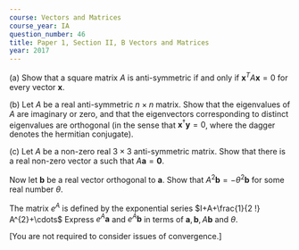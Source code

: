 ```yaml
---
course: Vectors and Matrices
course_year: IA
question_number: 46
title: Paper 1, Section II, B Vectors and Matrices
year: 2017
---
```




(a) Show that a square matrix $A$ is anti-symmetric if and only if $\mathbf{x}^{T} A \mathbf{x}=0$ for every vector $\mathbf{x}$.

(b) Let $A$ be a real anti-symmetric $n \times n$ matrix. Show that the eigenvalues of $A$ are imaginary or zero, and that the eigenvectors corresponding to distinct eigenvalues are orthogonal (in the sense that $\mathbf{x}^{\dagger} \mathbf{y}=0$, where the dagger denotes the hermitian conjugate).

(c) Let $A$ be a non-zero real $3 \times 3$ anti-symmetric matrix. Show that there is a real non-zero vector a such that $A \mathbf{a}=\mathbf{0}$.

Now let $\mathbf{b}$ be a real vector orthogonal to $\mathbf{a}$. Show that $A^{2} \mathbf{b}=-\theta^{2} \mathbf{b}$ for some real number $\theta$.

The matrix $e^{A}$ is defined by the exponential series $I+A+\frac{1}{2 !} A^{2}+\cdots$ Express $e^{A} \mathbf{a}$ and $e^{A} \mathbf{b}$ in terms of $\mathbf{a}, \mathbf{b}, A \mathbf{b}$ and $\theta$.

[You are not required to consider issues of convergence.]